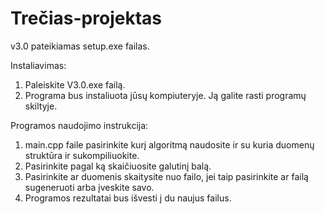 # Trečias-projektas

v3.0 pateikiamas setup.exe failas.

Instaliavimas:
1. Paleiskite V3.0.exe failą.
2. Programa bus instaliuota jūsų kompiuteryje. Ją galite rasti programų skiltyje.

Programos naudojimo instrukcija:
1.  main.cpp faile pasirinkite kurį algoritmą naudosite ir su kuria duomenų struktūra ir sukompiliuokite.
2.  Pasirinkite pagal ką skaičiuosite galutinį balą.
3.  Pasirinkite ar duomenis skaitysite nuo failo, jei taip pasirinkite ar failą sugeneruoti arba įveskite savo.
4.  Programos rezultatai bus išvesti į du naujus failus.

